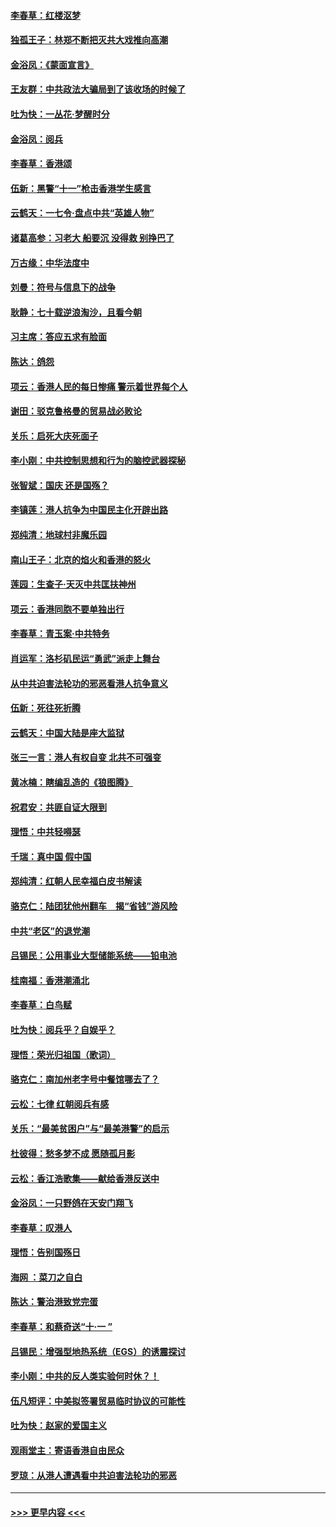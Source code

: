 #### [李春草：红楼沤梦](../pages/nsc993/n11569673.md?t=10051611) 
#### [独孤王子：林郑不断把灭共大戏推向高潮](../pages/nsc993/n11569381.md?t=10051611) 
#### [金浴凤：《蒙面宣言》](../pages/nsc993/n11569368.md?t=10051611) 
#### [王友群：中共政法大骗局到了该收场的时候了](../pages/nsc993/n11568940.md?t=10051611) 
#### [吐为快：一丛花‧梦醒时分](../pages/nsc993/n11567491.md?t=10051611) 
#### [金浴凤：阅兵](../pages/nsc993/n11567454.md?t=10051611) 
#### [李春草：香港颂](../pages/nsc993/n11567444.md?t=10051611) 
#### [伍新：黑警“十一”枪击香港学生感言](../pages/nsc993/n11567426.md?t=10051611) 
#### [云鹤天：一七令‧盘点中共“英雄人物”](../pages/nsc993/n11567091.md?t=10051611) 
#### [诸葛高参：习老大 船要沉 没得救 别挣巴了](../pages/nsc993/n11566976.md?t=10051611) 
#### [万古缘：中华法度中](../pages/nsc993/n11566726.md?t=10051611) 
#### [刘曼：符号与信息下的战争](../pages/nsc993/n11564655.md?t=10051611) 
#### [耿静：七十载逆浪淘沙，且看今朝](../pages/nsc993/n11564520.md?t=10051611) 
#### [习主席：答应五求有脸面](../pages/nsc993/n11563953.md?t=10051611) 
#### [陈达：鸽怨](../pages/nsc993/n11561879.md?t=10051611) 
#### [项云：香港人民的每日惨痛  警示着世界每个人](../pages/nsc993/n11559273.md?t=10051611) 
#### [谢田：驳克鲁格曼的贸易战必败论](../pages/nsc993/n11555840.md?t=10051611) 
#### [关乐：启死大庆死面子](../pages/nsc993/n11556823.md?t=10051611) 
#### [李小刚：中共控制思想和行为的脑控武器探秘](../pages/nsc993/n11556776.md?t=10051611) 
#### [张智斌：国庆  还是国殇？](../pages/nsc993/n11556617.md?t=10051611) 
#### [李镇莲：港人抗争为中国民主化开辟出路](../pages/nsc993/n11556570.md?t=10051611) 
#### [郑纯清：地球村非魔乐园](../pages/nsc993/n11555415.md?t=10051611) 
#### [南山王子：北京的焰火和香港的怒火](../pages/nsc993/n11555318.md?t=10051611) 
#### [莲园：生查子·天灭中共匡扶神州](../pages/nsc993/n11555302.md?t=10051611) 
#### [项云：香港同胞不要单独出行](../pages/nsc993/n11555276.md?t=10051611) 
#### [李春草：青玉案‧中共特务](../pages/nsc993/n11552356.md?t=10051611) 
#### [肖运军：洛杉矶民运“勇武”派走上舞台](../pages/nsc993/n11551595.md?t=10051611) 
#### [从中共迫害法轮功的邪恶看港人抗争意义](../pages/nsc993/n11540858.md?t=10051611) 
#### [伍新：死往死折腾](../pages/nsc993/n11550174.md?t=10051611) 
#### [云鹤天：中国大陆是座大监狱](../pages/nsc993/n11550155.md?t=10051611) 
#### [张三一言：港人有权自变 北共不可强变](../pages/nsc993/n11550132.md?t=10051611) 
#### [黄冰楠：瞎编乱造的《狼图腾》](../pages/nsc993/n11550082.md?t=10051611) 
#### [祝君安：共匪自证大限到](../pages/nsc993/n11550041.md?t=10051611) 
#### [理悟：中共轻嘚瑟](../pages/nsc993/n11547978.md?t=10051611) 
#### [千瑞：真中国 假中国](../pages/nsc993/n11547865.md?t=10051611) 
#### [郑纯清：红朝人民幸福白皮书解读](../pages/nsc993/n11547499.md?t=10051611) 
#### [骆克仁：陆团犹他州翻车　揭“省钱”游风险](../pages/nsc993/n11546977.md?t=10051611) 
#### [中共“老区”的退党潮](../pages/nsc993/n11545995.md?t=10051611) 
#### [吕锡民：公用事业大型储能系统——铅电池](../pages/nsc993/n11545701.md?t=10051611) 
#### [桂南福：香港潮涌北](../pages/nsc993/n11545682.md?t=10051611) 
#### [李春草：白鸟赋](../pages/nsc993/n11545663.md?t=10051611) 
#### [吐为快：阅兵乎？自娱乎？](../pages/nsc993/n11545625.md?t=10051611) 
#### [理悟：荣光归祖国（歌词）](../pages/nsc993/n11545616.md?t=10051611) 
#### [骆克仁：南加州老字号中餐馆哪去了？](../pages/nsc993/n11545120.md?t=10051611) 
#### [云松：七律 红朝阅兵有感](../pages/nsc993/n11542394.md?t=10051611) 
#### [关乐：“最美贫困户”与“最美港警”的启示](../pages/nsc993/n11542252.md?t=10051611) 
#### [杜彼得：愁多梦不成 愿随孤月影](../pages/nsc993/n11540296.md?t=10051611) 
#### [云松：香江浩歌集——献给香港反送中](../pages/nsc993/n11540149.md?t=10051611) 
#### [金浴凤：一只野鸽在天安门翔飞](../pages/nsc993/n11540280.md?t=10051611) 
#### [李春草：叹港人](../pages/nsc993/n11540119.md?t=10051611) 
#### [理悟：告别国殇日](../pages/nsc993/n11539610.md?t=10051611) 
#### [海网 ：菜刀之自白](../pages/nsc993/n11539597.md?t=10051611) 
#### [陈达：警治港致党完蛋](../pages/nsc993/n11538127.md?t=10051611) 
#### [李春草：和蔡奇送“十·一 ”](../pages/nsc993/n11537810.md?t=10051611) 
#### [吕锡民：增强型地热系统（EGS）的诱震探讨](../pages/nsc993/n11537765.md?t=10051611) 
#### [李小刚：中共的反人类实验何时休？！](../pages/nsc993/n11537669.md?t=10051611) 
#### [伍凡短评：中美拟签署贸易临时协议的可能性](../pages/nsc993/n11536773.md?t=10051611) 
#### [吐为快：赵家的爱国主义](../pages/nsc993/n11536750.md?t=10051611) 
#### [观雨堂主：寄语香港自由民众](../pages/nsc993/n11536735.md?t=10051611) 
#### [罗琼：从港人遭遇看中共迫害法轮功的邪恶](../pages/nsc993/n11507862.md?t=10051611) 

----
#### [ >>> 更早内容 <<< ](../indexes/nsc993-earlier.md)
